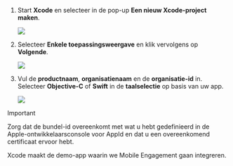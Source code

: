 1. Start **Xcode** en selecteer in de pop-up **Een nieuw Xcode-project maken**.
   
    ![](./media/mobile-engagement-create-new-ios-app/xcode-new-project.png)
2. Selecteer **Enkele toepassingsweergave** en klik vervolgens op **Volgende**.
   
    ![](./media/mobile-engagement-create-new-ios-app/xcode-simple-view.png)
3. Vul de **productnaam**, **organisatienaam** en de **organisatie-id** in. Selecteer **Objective-C** of **Swift** in de **taalselectie** op basis van uw app.
   
    ![](./media/mobile-engagement-create-new-ios-app/xcode-project-props.png)

> [!IMPORTANT]
> Zorg dat de bundel-id overeenkomt met wat u hebt gedefinieerd in de Apple-ontwikkelaarsconsole voor AppId en dat u een overeenkomend certificaat ervoor hebt. 
> 
> 

Xcode maakt de demo-app waarin we Mobile Engagement gaan integreren.

<!--HONumber=Jun16_HO2-->


